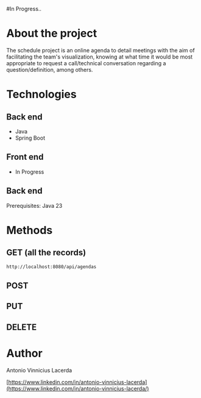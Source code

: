 #In Progress..
#

# About the project
The schedule project is an online agenda to detail meetings with the aim of facilitating the team's visualization, knowing at what time it would be most appropriate to request a call/technical conversation regarding a question/definition, among others.


# Technologies
## Back end
- Java
- Spring Boot

## Front end
- In Progress

## Back end
Prerequisites: Java 23


# Methods
## GET (all the records)
```bash
http://localhost:8080/api/agendas
```

## POST

## PUT

## DELETE


# Author

Antonio Vinnicius Lacerda

[https://www.linkedin.com/in/antonio-vinnicius-lacerda](https://www.linkedin.com/in/antonio-vinnicius-lacerda/)
